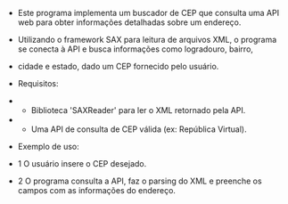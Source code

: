  * Este programa implementa um buscador de CEP que consulta uma API web para obter informações detalhadas sobre um endereço.
 * Utilizando o framework SAX para leitura de arquivos XML, o programa se conecta à API e busca informações como logradouro, bairro,
 * cidade e estado, dado um CEP fornecido pelo usuário.

 * Requisitos:
 * - Biblioteca 'SAXReader' para ler o XML retornado pela API.
 * - Uma API de consulta de CEP válida (ex: República Virtual).
 
 * Exemplo de uso:
 * 1 O usuário insere o CEP desejado.
 * 2 O programa consulta a API, faz o parsing do XML e preenche os campos com as informações do endereço.
